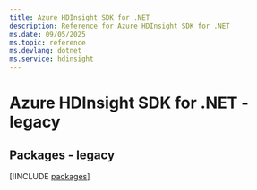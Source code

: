 ```yaml
---
title: Azure HDInsight SDK for .NET
description: Reference for Azure HDInsight SDK for .NET
ms.date: 09/05/2025
ms.topic: reference
ms.devlang: dotnet
ms.service: hdinsight
---
```

# Azure HDInsight SDK for .NET - legacy
## Packages - legacy
[!INCLUDE [packages](hdinsight-index.md)]
